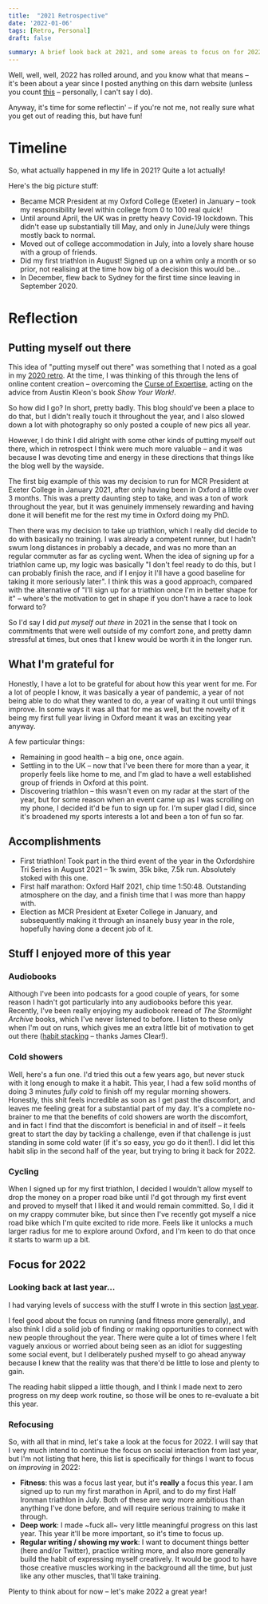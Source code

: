 ```yaml
---
title:  "2021 Retrospective"
date: '2022-01-06'
tags: [Retro, Personal]
draft: false

summary: A brief look back at 2021, and some areas to focus on for 2022.
---
```


Well, well, well, 2022 has rolled around, and you know what that means – it's been about a year since I posted anything on this darn website (unless you count [this](/blog/2021-roundup) – personally, I can't say I do).

Anyway, it's time for some reflectin' – if you're not me, not really sure what you get out of reading this, but have fun!

# Timeline

So, what actually happened in my life in 2021? Quite a lot actually!

Here's the big picture stuff:

* Became MCR President at my Oxford College (Exeter) in January – took my responsibility level within college from 0 to 100 real quick!
* Until around April, the UK was in pretty heavy Covid-19 lockdown. This didn't ease up substantially till May, and only in June/July were things mostly back to normal.
* Moved out of college accommodation in July, into a lovely share house with a group of friends.
* Did my first triathlon in August! Signed up on a whim only a month or so prior, not realising at the time how big of a decision this would be...
* In December, flew back to Sydney for the first time since leaving in September 2020.

# Reflection

## Putting myself out there

This idea of "putting myself out there" was something that I noted as a goal in my [2020 retro](/blog/2020-retro). At the time, I was thinking of this through the lens of online content creation – overcoming the [Curse of Expertise](/blog/curse-of-expertise), acting on the advice from Austin Kleon's book *Show Your Work!*.

So how did I go? In short, pretty badly. This blog should've been a place to do that, but I didn't really touch it throughout the year, and I also slowed down a lot with photography so only posted a couple of new pics all year.

However, I do think I did alright with some other kinds of putting myself out there, which in retrospect I think were much more valuable – and it was because I was devoting time and energy in these directions that things like the blog well by the wayside.

The first big example of this was my decision to run for MCR President at Exeter College in January 2021, after only having been in Oxford a little over 3 months. This was a pretty daunting step to take, and was a ton of work throughout the year, but it was genuinely immensely rewarding and having done it will benefit me for the rest my time in Oxford doing my PhD.

Then there was my decision to take up triathlon, which I really did decide to do with basically no training. I was already a competent runner, but I hadn't swum long distances in probably a decade, and was no more than an regular commuter as far as cycling went. When the idea of signing up for a triathlon came up, my logic was basically "I don't feel ready to do this, but I can probably finish the race, and if I enjoy it I'll have a good baseline for taking it more seriously later". I think this was a good approach, compared with the alternative of "I'll sign up for a triathlon once I'm in better shape for it" – where's the motivation to get in shape if you don't have a race to look forward to?

So I'd say I did *put myself out there* in 2021 in the sense that I took on commitments that were well outside of my comfort zone, and pretty damn stressful at times, but ones that I knew would be worth it in the longer run.

## What I'm grateful for

Honestly, I have a lot to be grateful for about how this year went for me. For a lot of people I know, it was basically a year of pandemic, a year of not being able to do what they wanted to do, a year of waiting it out until things improve. In some ways it was all that for me as well, but the novelty of it being my first full year living in Oxford meant it was an exciting year anyway.

A few particular things:

* Remaining in good health – a big one, once again.
* Settling in to the UK – now that I've been there for more than a year, it properly feels like home to me, and I'm glad to have a well established group of friends in Oxford at this point.
* Discovering triathlon – this wasn't even on my radar at the start of the year, but for some reason when an event came up as I was scrolling on my phone, I decided it'd be fun to sign up for. I'm super glad I did, since it's broadened my sports interests a lot and been a ton of fun so far.

## Accomplishments

* First triathlon! Took part in the third event of the year in the Oxfordshire Tri Series in August 2021 – 1k swim, 35k bike, 7.5k run. Absolutely stoked with this one.
* First half marathon: Oxford Half 2021, chip time 1:50:48. Outstanding atmosphere on the day, and a finish time that I was more than happy with.
* Election as MCR President at Exeter College in January, and subsequently making it through an insanely busy year in the role, hopefully having done a decent job of it.

## Stuff I enjoyed more of this year

### Audiobooks

Although I've been into podcasts for a good couple of years, for some reason I hadn't got particularly into any audiobooks before this year. Recently, I've been really enjoying my audiobook reread of *The Stormlight Archive* books, which I've never listened to before. I listen to these only when I'm out on runs, which gives me an extra little bit of motivation to get out there ([habit stacking](https://jamesclear.com/habit-stacking) – thanks James Clear!).


### Cold showers

Well, here's a fun one. I'd tried this out a few years ago, but never stuck with it long enough to make it a habit. This year, I had a few solid months of doing 3 minutes *fully cold* to finish off my regular morning showers. Honestly, this shit feels incredible as soon as I get past the discomfort, and leaves me feeling great for a substantial part of my day. It's a complete no-brainer to me that the benefits of cold showers are worth the discomfort, and in fact I find that the discomfort is beneficial in and of itself – it feels great to start the day by tackling a challenge, even if that challenge is just standing in some cold water (if it's so easy, *you* go do it then!). I did let this habit slip in the second half of the year, but trying to bring it back for 2022.


### Cycling

When I signed up for my first triathlon, I decided I wouldn't allow myself to drop the money on a proper road bike until I'd got through my first event and proved to myself that I liked it and would remain committed. So, I did it on my crappy commuter bike, but since then I've recently got myself a nice road bike which I'm quite excited to ride more. Feels like it unlocks a much larger radius for me to explore around Oxford, and I'm keen to do that once it starts to warm up a bit.


## Focus for 2022

### Looking back at last year...

I had varying levels of success with the stuff I wrote in this section [last year](/blog/2020-retro#focus-for-2021).

I feel good about the focus on running (and fitness more generally), and also think I did a solid job of finding or making opportunities to connect with new people throughout the year. There were quite a lot of times where I felt vaguely anxious or worried about being seen as an idiot for suggesting some social event, but I deliberately pushed myself to go ahead anyway because I knew that the reality was that there'd be little to lose and plenty to gain.

The reading habit slipped a little though, and I think I made next to zero progress on my deep work routine, so those will be ones to re-evaluate a bit this year.


### Refocusing

So, with all that in mind, let's take a look at the focus for 2022. I will say that I very much intend to continue the focus on social interaction from last year, but I'm not listing that here, this list is specifically for things I want to focus on *improving* in 2022:

* **Fitness**: this was a focus last year, but it's **really** a focus this year. I am signed up to run my first marathon in April, and to do my first Half Ironman triathlon in July. Both of these are *way* more ambitious than anything I've done before, and will require serious training to make it through.
* **Deep work**: I made ~fuck all~ very little meaningful progress on this last year. This year it'll be more important, so it's time to focus up.
* **Regular writing / showing my work**: I want to document things better (here and/or Twitter), practice writing more, and also more generally build the habit of expressing myself creatively. It would be good to have those creative muscles working in the background all the time, but just like any other muscles, that'll take training.

Plenty to think about for now – let's make 2022 a great year!
